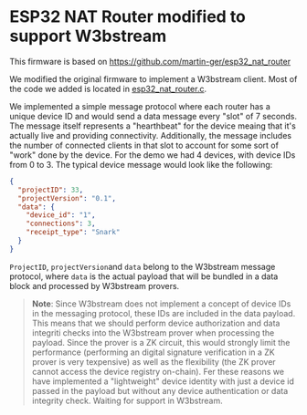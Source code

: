 # ESP32 NAT Router modified to support W3bstream

This firmware is based on https://github.com/martin-ger/esp32_nat_router

We modified the original firmware to implement a W3bstream client. Most of the code we added is located in [esp32_nat_router.c](./main/esp32_nat_router.c).

We implemented a simple message protocol where each router has a unique device ID and would send a data message every "slot" of 7 seconds. The message itself represents a "hearthbeat" for the device meaing that it's actually live and providing connectivity. Additionally, the message includes the number of connected clients in that slot to account for some sort of "work" done by the device. For the demo we had 4 devices, with device IDs from 0 to 3. The typical device message would look like the following:

```json
{ 
  "projectID": 33,
  "projectVersion": "0.1",
  "data": {
    "device_id": "1",
    "connections": 3,
    "receipt_type": "Snark"
  }
}
```

`ProjectID`, `projectVersion`and `data` belong to the W3bstream message protocol, where `data` is the actual payload that will be bundled in a data block and processed by W3bstream provers.

> **Note**: Since W3bstream does not implement a concept of device IDs in the messaging protocol, these IDs are included in the data payload. This means that we should perform device authorization and data integriti checks into the W3bstream prover when processing the payload. Since the prover is a ZK circuit, this would strongly limit the performance (performing an digital signature verification in a ZK prover is very texpensive) as well as the flexibility (the ZK prover cannot access the device registry on-chain). Fer these reasons we have implemented a "lightweight" device identity with just a device id passed in the payload but without any device authentication or data integrity check. Waiting for support in W3bstream.

